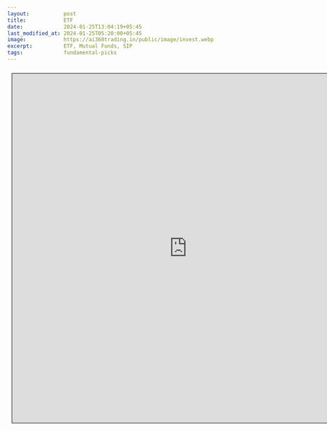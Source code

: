 ```yaml
---
layout:           post
title:            ETF
date:             2024-01-25T13:04:19+05:45
last_modified_at: 2024-01-25T05:20:00+05:45
image:            https://ai360trading.in/public/image/invest.webp
excerpt:          ETF, Mutual Funds, SIP
tags:             fundamental-picks
---
```



<iframe src="https://docs.google.com/spreadsheets/d/e/2PACX-1vRDWBLK2Fd_x61WhQSC9wIM9Uq8BnVkJcFsjqgJpfeCFv3lzZoD8DC6xL4SogME3ZrOxG490w2G42cq/pubhtml?gid=2100570820&single=true&amp;widget=true&amp;headers=false" scrolling="yes" style="border: 1px solid black; position: relative; margin-left: 10px; margin-top: 10px; width: 800px; height: 800px; ">
</iframe>
